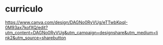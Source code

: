 # curriculo
https://www.canva.com/design/DAGNo0RyVUg/eTTwbKpqI-0M93ax7kofXQ/edit?utm_content=DAGNo0RyVUg&utm_campaign=designshare&utm_medium=link2&utm_source=sharebutton
